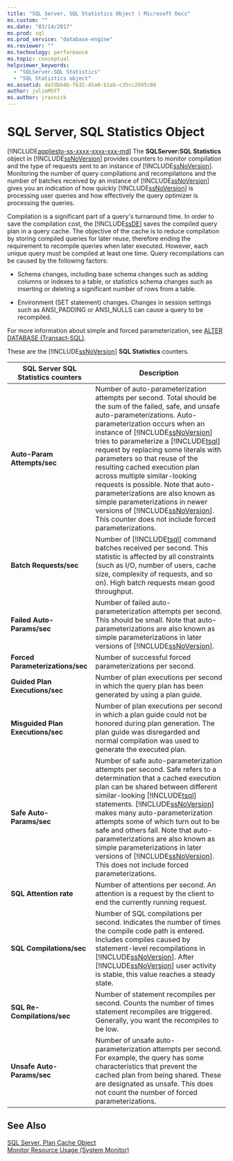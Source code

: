 ```yaml
---
title: "SQL Server, SQL Statistics Object | Microsoft Docs"
ms.custom: ""
ms.date: "03/14/2017"
ms.prod: sql
ms.prod_service: "database-engine"
ms.reviewer: ""
ms.technology: performance
ms.topic: conceptual
helpviewer_keywords: 
  - "SQLServer:SQL Statistics"
  - "SQL Statistics object"
ms.assetid: da7dbb4b-f632-45a0-b1ab-c35cc2695c86
author: julieMSFT
ms.author: jrasnick
---
```

# SQL Server, SQL Statistics Object
[!INCLUDE[appliesto-ss-xxxx-xxxx-xxx-md](../../includes/appliesto-ss-xxxx-xxxx-xxx-md.md)]
  The **SQLServer:SQL Statistics** object in [!INCLUDE[ssNoVersion](../../includes/ssnoversion-md.md)] provides counters to monitor compilation and the type of requests sent to an instance of [!INCLUDE[ssNoVersion](../../includes/ssnoversion-md.md)]. Monitoring the number of query compilations and recompilations and the number of batches received by an instance of [!INCLUDE[ssNoVersion](../../includes/ssnoversion-md.md)] gives you an indication of how quickly [!INCLUDE[ssNoVersion](../../includes/ssnoversion-md.md)] is processing user queries and how effectively the query optimizer is processing the queries.  
  
 Compilation is a significant part of a query's turnaround time. In order to save the compilation cost, the [!INCLUDE[ssDE](../../includes/ssde-md.md)] saves the compiled query plan in a query cache. The objective of the cache is to reduce compilation by storing compiled queries for later reuse, therefore ending the requirement to recompile queries when later executed. However, each unique query must be compiled at least one time. Query recompilations can be caused by the following factors:  
  
-   Schema changes, including base schema changes such as adding columns or indexes to a table, or statistics schema changes such as inserting or deleting a significant number of rows from a table.  
  
-   Environment (SET statement) changes. Changes in session settings such as ANSI_PADDING or ANSI_NULLS can cause a query to be recompiled.  
  
 For more information about simple and forced parameterization, see [ALTER DATABASE &#40;Transact-SQL&#41;](../../t-sql/statements/alter-database-transact-sql.md).  
  
 These are the [!INCLUDE[ssNoVersion](../../includes/ssnoversion-md.md)] **SQL Statistics** counters.  
  
|SQL Server SQL Statistics counters|Description|  
|----------------------------------------|-----------------|  
|**Auto-Param Attempts/sec**|Number of auto-parameterization attempts per second. Total should be the sum of the failed, safe, and unsafe auto-parameterizations. Auto-parameterization occurs when an instance of [!INCLUDE[ssNoVersion](../../includes/ssnoversion-md.md)] tries to parameterize a [!INCLUDE[tsql](../../includes/tsql-md.md)] request by replacing some literals with parameters so that reuse of the resulting cached execution plan across multiple similar-looking requests is possible. Note that auto-parameterizations are also known as simple parameterizations in newer versions of [!INCLUDE[ssNoVersion](../../includes/ssnoversion-md.md)]. This counter does not include forced parameterizations.|  
|**Batch Requests/sec**|Number of [!INCLUDE[tsql](../../includes/tsql-md.md)] command batches received per second. This statistic is affected by all constraints (such as I/O, number of users, cache size, complexity of requests, and so on). High batch requests mean good throughput.|  
|**Failed Auto-Params/sec**|Number of failed auto-parameterization attempts per second. This should be small. Note that auto-parameterizations are also known as simple parameterizations in later versions of [!INCLUDE[ssNoVersion](../../includes/ssnoversion-md.md)].|  
|**Forced Parameterizations/sec**|Number of successful forced parameterizations per second.|  
|**Guided Plan Executions/sec**|Number of plan executions per second in which the query plan has been generated by using a plan guide.|  
|**Misguided Plan Executions/sec**|Number of plan executions per second in which a plan guide could not be honored during plan generation. The plan guide was disregarded and normal compilation was used to generate the executed plan.|  
|**Safe Auto-Params/sec**|Number of safe auto-parameterization attempts per second. Safe refers to a determination that a cached execution plan can be shared between different similar-looking [!INCLUDE[tsql](../../includes/tsql-md.md)] statements. [!INCLUDE[ssNoVersion](../../includes/ssnoversion-md.md)] makes many auto-parameterization attempts some of which turn out to be safe and others fail. Note that auto-parameterizations are also known as simple parameterizations in later versions of [!INCLUDE[ssNoVersion](../../includes/ssnoversion-md.md)]. This does not include forced parameterizations.|  
|**SQL Attention rate**|Number of attentions per second. An attention is a request by the client to end the currently running request.|  
|**SQL Compilations/sec**|Number of SQL compilations per second. Indicates the number of times the compile code path is entered. Includes compiles caused by statement-level recompilations in [!INCLUDE[ssNoVersion](../../includes/ssnoversion-md.md)]. After [!INCLUDE[ssNoVersion](../../includes/ssnoversion-md.md)] user activity is stable, this value reaches a steady state.|  
|**SQL Re-Compilations/sec**|Number of statement recompiles per second. Counts the number of times statement recompiles are triggered. Generally, you want the recompiles to be low.|  
|**Unsafe Auto-Params/sec**|Number of unsafe auto-parameterization attempts per second. For example, the query has some characteristics that prevent the cached plan from being shared. These are designated as unsafe. This does not count the number of forced parameterizations.|  
  
## See Also  
 [SQL Server, Plan Cache Object](../../relational-databases/performance-monitor/sql-server-plan-cache-object.md)   
 [Monitor Resource Usage &#40;System Monitor&#41;](../../relational-databases/performance-monitor/monitor-resource-usage-system-monitor.md)  
  
  
